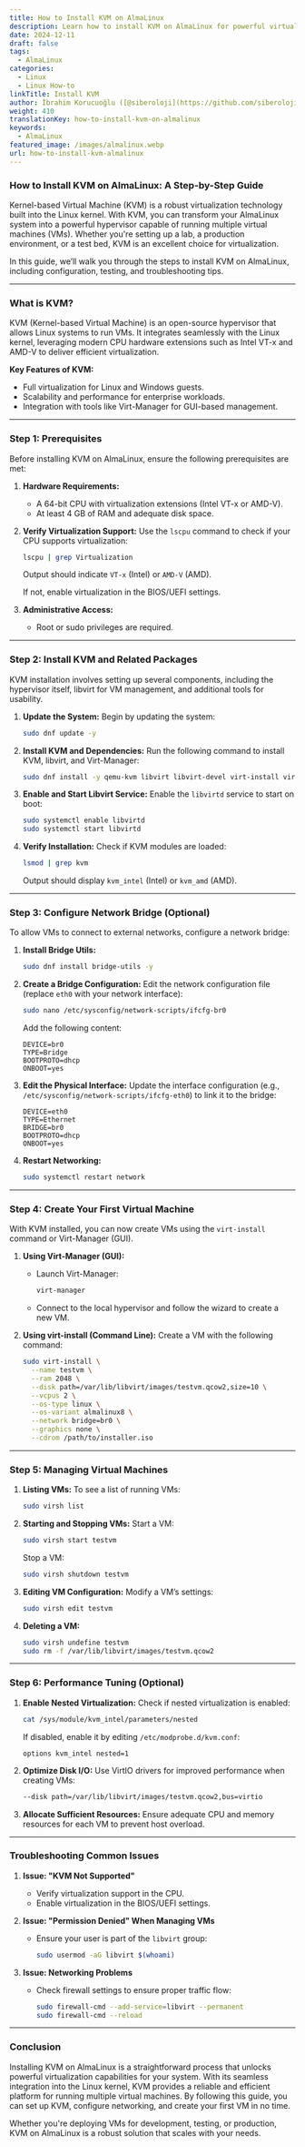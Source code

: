 ```yaml
---
title: How to Install KVM on AlmaLinux
description: Learn how to install KVM on AlmaLinux for powerful virtualization. This detailed guide covers setup, network configuration, and VM creation with KVM.
date: 2024-12-11
draft: false
tags:
  - AlmaLinux
categories:
  - Linux
  - Linux How-to
linkTitle: Install KVM
author: İbrahim Korucuoğlu ([@siberoloji](https://github.com/siberoloji))
weight: 410
translationKey: how-to-install-kvm-on-almalinux
keywords:
  - AlmaLinux
featured_image: /images/almalinux.webp
url: how-to-install-kvm-almalinux
---
```

### How to Install KVM on AlmaLinux: A Step-by-Step Guide

Kernel-based Virtual Machine (KVM) is a robust virtualization technology built into the Linux kernel. With KVM, you can transform your AlmaLinux system into a powerful hypervisor capable of running multiple virtual machines (VMs). Whether you're setting up a lab, a production environment, or a test bed, KVM is an excellent choice for virtualization.

In this guide, we’ll walk you through the steps to install KVM on AlmaLinux, including configuration, testing, and troubleshooting tips.

---

### **What is KVM?**

KVM (Kernel-based Virtual Machine) is an open-source hypervisor that allows Linux systems to run VMs. It integrates seamlessly with the Linux kernel, leveraging modern CPU hardware extensions such as Intel VT-x and AMD-V to deliver efficient virtualization.

**Key Features of KVM:**

- Full virtualization for Linux and Windows guests.
- Scalability and performance for enterprise workloads.
- Integration with tools like Virt-Manager for GUI-based management.

---

### **Step 1: Prerequisites**

Before installing KVM on AlmaLinux, ensure the following prerequisites are met:

1. **Hardware Requirements:**
   - A 64-bit CPU with virtualization extensions (Intel VT-x or AMD-V).
   - At least 4 GB of RAM and adequate disk space.

2. **Verify Virtualization Support:**
   Use the `lscpu` command to check if your CPU supports virtualization:

   ```bash
   lscpu | grep Virtualization
   ```

   Output should indicate `VT-x` (Intel) or `AMD-V` (AMD).

   If not, enable virtualization in the BIOS/UEFI settings.

3. **Administrative Access:**
   - Root or sudo privileges are required.

---

### **Step 2: Install KVM and Related Packages**

KVM installation involves setting up several components, including the hypervisor itself, libvirt for VM management, and additional tools for usability.

1. **Update the System:**
   Begin by updating the system:

   ```bash
   sudo dnf update -y
   ```

2. **Install KVM and Dependencies:**
   Run the following command to install KVM, libvirt, and Virt-Manager:

   ```bash
   sudo dnf install -y qemu-kvm libvirt libvirt-devel virt-install virt-manager
   ```

3. **Enable and Start Libvirt Service:**
   Enable the `libvirtd` service to start on boot:

   ```bash
   sudo systemctl enable libvirtd
   sudo systemctl start libvirtd
   ```

4. **Verify Installation:**
   Check if KVM modules are loaded:

   ```bash
   lsmod | grep kvm
   ```

   Output should display `kvm_intel` (Intel) or `kvm_amd` (AMD).

---

### **Step 3: Configure Network Bridge (Optional)**

To allow VMs to connect to external networks, configure a network bridge:

1. **Install Bridge Utils:**

   ```bash
   sudo dnf install bridge-utils -y
   ```

2. **Create a Bridge Configuration:**
   Edit the network configuration file (replace `eth0` with your network interface):

   ```bash
   sudo nano /etc/sysconfig/network-scripts/ifcfg-br0
   ```

   Add the following content:

   ```plaintext
   DEVICE=br0
   TYPE=Bridge
   BOOTPROTO=dhcp
   ONBOOT=yes
   ```

3. **Edit the Physical Interface:**
   Update the interface configuration (e.g., `/etc/sysconfig/network-scripts/ifcfg-eth0`) to link it to the bridge:

   ```plaintext
   DEVICE=eth0
   TYPE=Ethernet
   BRIDGE=br0
   BOOTPROTO=dhcp
   ONBOOT=yes
   ```

4. **Restart Networking:**

   ```bash
   sudo systemctl restart network
   ```

---

### **Step 4: Create Your First Virtual Machine**

With KVM installed, you can now create VMs using the `virt-install` command or Virt-Manager (GUI).

1. **Using Virt-Manager (GUI):**
   - Launch Virt-Manager:

     ```bash
     virt-manager
     ```

   - Connect to the local hypervisor and follow the wizard to create a new VM.

2. **Using virt-install (Command Line):**
   Create a VM with the following command:

   ```bash
   sudo virt-install \
     --name testvm \
     --ram 2048 \
     --disk path=/var/lib/libvirt/images/testvm.qcow2,size=10 \
     --vcpus 2 \
     --os-type linux \
     --os-variant almalinux8 \
     --network bridge=br0 \
     --graphics none \
     --cdrom /path/to/installer.iso
   ```

---

### **Step 5: Managing Virtual Machines**

1. **Listing VMs:**
   To see a list of running VMs:

   ```bash
   sudo virsh list
   ```

2. **Starting and Stopping VMs:**
   Start a VM:

   ```bash
   sudo virsh start testvm
   ```

   Stop a VM:

   ```bash
   sudo virsh shutdown testvm
   ```

3. **Editing VM Configuration:**
   Modify a VM’s settings:

   ```bash
   sudo virsh edit testvm
   ```

4. **Deleting a VM:**

   ```bash
   sudo virsh undefine testvm
   sudo rm -f /var/lib/libvirt/images/testvm.qcow2
   ```

---

### **Step 6: Performance Tuning (Optional)**

1. **Enable Nested Virtualization:**
   Check if nested virtualization is enabled:

   ```bash
   cat /sys/module/kvm_intel/parameters/nested
   ```

   If disabled, enable it by editing `/etc/modprobe.d/kvm.conf`:

   ```plaintext
   options kvm_intel nested=1
   ```

2. **Optimize Disk I/O:**
   Use VirtIO drivers for improved performance when creating VMs:

   ```bash
   --disk path=/var/lib/libvirt/images/testvm.qcow2,bus=virtio
   ```

3. **Allocate Sufficient Resources:**
   Ensure adequate CPU and memory resources for each VM to prevent host overload.

---

### **Troubleshooting Common Issues**

1. **Issue: "KVM Not Supported"**
   - Verify virtualization support in the CPU.
   - Enable virtualization in the BIOS/UEFI settings.

2. **Issue: "Permission Denied" When Managing VMs**
   - Ensure your user is part of the `libvirt` group:

     ```bash
     sudo usermod -aG libvirt $(whoami)
     ```

3. **Issue: Networking Problems**
   - Check firewall settings to ensure proper traffic flow:

     ```bash
     sudo firewall-cmd --add-service=libvirt --permanent
     sudo firewall-cmd --reload
     ```

---

### **Conclusion**

Installing KVM on AlmaLinux is a straightforward process that unlocks powerful virtualization capabilities for your system. With its seamless integration into the Linux kernel, KVM provides a reliable and efficient platform for running multiple virtual machines. By following this guide, you can set up KVM, configure networking, and create your first VM in no time.

Whether you're deploying VMs for development, testing, or production, KVM on AlmaLinux is a robust solution that scales with your needs.
